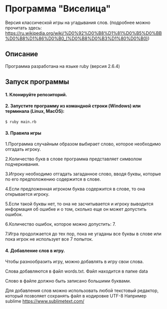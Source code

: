 # Программа "Виселица"

Версия классической игры на угадывания слов. 
(подробнее можно прочитать здесь: 
https://ru.wikipedia.org/wiki/%D0%92%D0%B8%D1%81%D0%B5%D0%BB%D0%B8%D1%86%D0%B0_(%D0%B8%D0%B3%D1%80%D0%B0))

## Описание

Программа разработана на языке ruby (версия 2.6.4)

## Запуск программы

#### 1. Клонируйте репозиторий.


#### 2. Запустите программу из командной строки (Windows) или терминала (Linux, MacOS):

```
$ ruby main.rb
```

#### 3. Правила игры

1.Программа случайным образом выбирает слово, которое необходимо отгадать игроку.

2.Количество букв в слове программа представляет символом подчеркивания.

3.Игроку необходимо отгадать загаданное слово, вводя буквы, которые по его предположению содержится в слове. 

4.Если предложенная игроком буква содержится в слове, то она открывается игроку.

5.Если такой буквы нет, то она не засчитывается и игроку выводится информация об ошибке и о том, сколько еще он может допустить ошибок. 

6.Количество ошибок, которое можно допустить: 7.

7.Игра продолжается до тех пор, пока не угаданы все буквы в слове или пока игрок не использует все 7 попыток.

#### 4. Добавление слов в игру.

Чтобы разнообразить игру, можно добавлять в игру свои слова.

Слова добавляются в файл words.txt. Файл находится в папке data

Слово в файле должно быть записано большими буквами.

Для добавления слов можно использовать любой текстовый редактор, который позволяет сохранять файл в кодировке UTF-8
Например sublime https://www.sublimetext.com/
